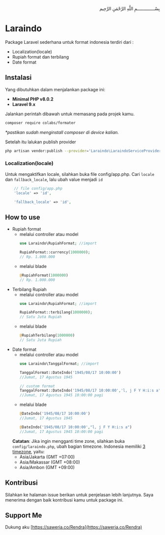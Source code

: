 <p align="right">
بِسْــــــــــــــمِ اللَّهِ الرَّحْمَنِ الرَّحِيم 
</p>

# Laraindo
Package Laravel sederhana untuk format indonesia terdiri dari :
- Localization(locale)
- Rupiah format dan terbilang
- Date format

## Instalasi
Yang dibutuhkan dalam menjalankan package ini:
<b>
- Minimal PHP v8.0.2
- Laravel 9.x 
</b>

Jalankan perintah dibawah untuk memasang pada projek kamu.
```bash
composer require colabs/formater
```
_*pastikan sudah menginstall composer di device kalian._

Setelah itu lalukan publish provider  
```sh
php artisan vendor:publish --provider='Laraindo\LaraindoServiceProvider'
```
### Localization(locale)
Untuk mengaktifkan locale, silahkan buka file config/app.php.
Cari ```locale``` dan ```fallback_locale```, lalu ubah value menjadi ```id```
```php
    // file config/app.php
    'locale' => 'id',

    'fallback_locale' => 'id',
```

## How to use
- Rupiah format
    - melalui controller atau model
        ```php
        use Laraindo\RupiahFormat; //import

        RupiahFormat::currency(1000000);
        // Rp. 1.000.000
        ```
    - melalui blade
        ```php
        @RupiahFormat(1000000)
        // Rp. 1.000.000
        ```
- Terbilang Rupiah
    - melalui controller atau model
        ```php
        use Laraindo\RupiahFormat; //import

        RupiahFormat::terbilang(1000000);
        // Satu Juta Rupiah
        ```
    - melalui blade
        ```php
        @RupiahTerbilang(1000000)
        // Satu Juta Rupiah
        ```
- Date format
    - melalui controller atau model
        ```php
        use Laraindo\TanggalFormat; //import

        TanggalFormat::DateIndo('1945/08/17 10:00:00')
        //Jumat, 17 Agustus 1945

        // custom format
        TanggalFormat::DateIndo('1945/08/17 10:00:00','l, j F Y H:i:s a')
        //Jumat, 17 Agustus 1945 10:00:00 pagi
        ```
    - melalui blade 
        ```php
        @DateIndo('1945/08/17 10:00:00')
        //Jumat, 17 Agustus 1945

        @DateIndo('1945/08/17 10:00:00',"l, j F Y H:i:s a")
        //Jumat, 17 Agustus 1945 10:00:00 pagi
        ```
    **Catatan**:
    Jika ingin mengganti time zone, silahkan buka ```config/laraindo.php```, ubah bagian timezone. Indonesia memiliki [3 timezone](https://greenwichmeantime.com/time/indonesia/), yaitu:
    - Asia/Jakarta (GMT +07:00)
    - Asia/Makassar (GMT +08:00)
    - Asia/Ambon (GMT +09:00)

## Kontribusi
Silahkan ke halaman issue berikan untuk penjelasan lebih lanjutnya.
Saya menerima dengan baik kontribusi kamu untuk package ini.

## Support Me
Dukung aku [https://saweria.co/Rendra](https://saweria.co/Rendra)


